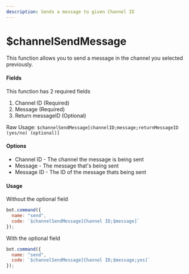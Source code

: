 ```yaml
---
description: Sends a message to given Channel ID
---
```


# $channelSendMessage

This function allows you to send a message in the channel you selected previously.

#### Fields

This function has 2 required fields

1. Channel ID \(Required\)
2. Message \(Required\)
3. Return messageID  \(Optional\)

Raw Usage: `$channelSendMessage[channelID;message;returnMessageID (yes/no) (optional)]`

#### Options

* Channel ID - The channel the message is being sent
* Message - The message that's being sent
* Message ID - The ID of the message thats being sent

#### Usage

Without the optional field

```javascript
bot.command({
  name: "send",
  code: `$channelSendMessage[Channel ID;$message]`
});
```

With the optional field

```javascript
bot.command({
  name: "send",
  code: `$channelSendMessage[Channel ID;$message;yes]`
});
```

